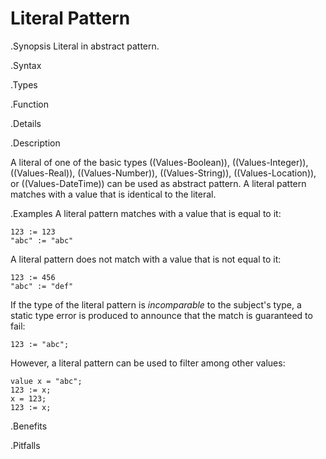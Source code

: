 # Literal Pattern

.Synopsis
Literal in abstract pattern.

.Syntax

.Types

.Function

.Details

.Description

A literal of one of the basic types ((Values-Boolean)), ((Values-Integer)), ((Values-Real)), ((Values-Number)), ((Values-String)), ((Values-Location)), or ((Values-DateTime))
can be used as abstract pattern.
A literal pattern matches with a value that is identical to the literal.

.Examples
A literal pattern matches with a value that is equal to it:
```rascal-shell
123 := 123
"abc" := "abc"
```
A literal pattern does not match with a value that is not equal to it:
```rascal-shell
123 := 456
"abc" := "def"
```
If the type of the literal pattern is *incomparable* to the subject's type, a static type error is produced
to announce that the match is guaranteed to fail:
```rascal-shell,error
123 := "abc";
```
However, a literal pattern can be used to filter among other values:
```rascal-shell
value x = "abc";
123 := x;
x = 123;
123 := x;
```


.Benefits

.Pitfalls

